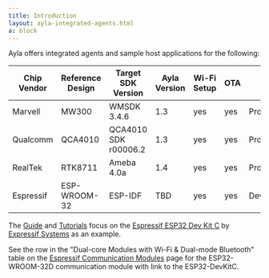 ```yaml
---
title: Introduction
layout: ayla-integrated-agents.html
a: block
---
```


Ayla offers integrated agents and sample host applications for the following:

|Chip Vendor|Reference Design|Target SDK Version|Ayla Version|Wi-Fi Setup|OTA|Status|
|-|-|-|-|-|-|-|
|Marvell|MW300|WMSDK 3.4.6|1.3|yes|yes|Production|
|Qualcomm|QCA4010|QCA4010 SDK r00006.2|1.3|yes|yes|Production|
|RealTek|RTK8711|Ameba 4.0a|1.4|yes|yes|Production|
|Espressif|ESP-WROOM-32|ESP-IDF|TBD|yes|yes|Development|

The [Guide](../../guide) and [Tutorials](../../tutorials) focus on the [Espressif ESP32 Dev Kit C](https://www.digikey.com/product-detail/en/espressif-systems/ESP32-DEVKITC/1904-1011-ND/8544299?utm_adgroup=RF%20&%20RFID) by [Expressif Systems](https://www.espressif.com/) as an example.

See the row in the "Dual-core Modules with Wi-Fi & Dual-mode Bluetooth" table on the [Espressif Communication Modules](https://www.espressif.com/en/products/hardware/modules) page for the ESP32-WROOM-32D communication module with link to the ESP32-DevKitC.